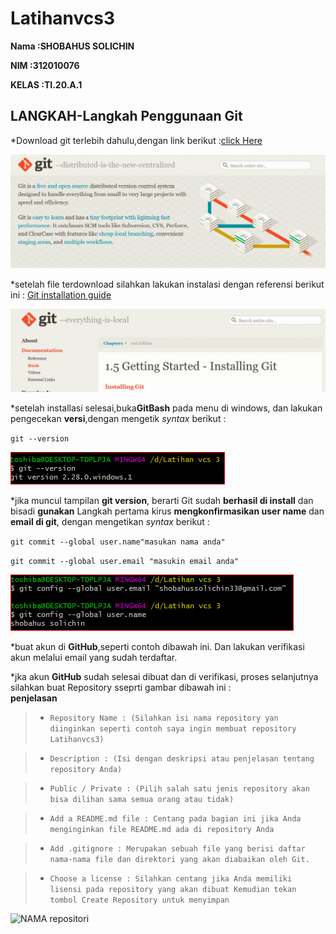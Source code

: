 # Latihanvcs3

**Nama  :SHOBAHUS SOLICHIN** <br>

**NIM  :312010076** <br>

**KELAS :TI.20.A.1** <br>

## LANGKAH-Langkah Penggunaan Git

*Download git terlebih dahulu,dengan link berikut :[click Here](https://git-scm.com)<br>

![gitscm](foto/gitbash2.png)

*setelah file terdownload silahkan lakukan instalasi dengan 
referensi berikut ini : [Git installation guide](https://git-scm.com/book/en/v2/Getting-Started-Installing-Git)<br>

![installing](foto/installing.png)<br>

*setelah installasi selesai,buka**GitBash** pada 
menu di windows, dan lakukan pengecekan **versi**,dengan 
mengetik *syntax* berikut : <br>

`git --version` <br>

![git version](foto/version.PNG) <br>

*jika muncul tampilan **git version**, berarti Git sudah
**berhasil di install** dan bisadi **gunakan** Langkah pertama
kirus **mengkonfirmasikan user name** dan **email di git**,
dengan mengetikan *syntax* berikut : <br>

`git commit --global user.name"masukan nama anda"` <br>

`git commit --global user.email "masukin email anda"` <br>

![Git Config](foto/barugit.PNG)

*buat akun di **GitHub**,seperti contoh dibawah ini. Dan lakukan verifikasi akun melalui 
email yang sudah terdaftar.

*jka akun **GitHub** sudah selesai dibuat dan di verifikasi, proses selanjutnya silahkan buat
Repository sseprti gambar dibawah ini : <br>
**penjelasan**

> * `Repository Name : (Silahkan isi nama repository yan diinginkan seperti contoh saya ingin
membuat repository Latihanvcs3)`<br>

> * `Description : (Isi dengan deskripsi atau penjelasan tentang repository Anda)`

> * `Public / Private : (Pilih salah satu jenis repository akan bisa dilihan sama semua orang atau tidak)` <br>

> * `Add a README.md file : Centang pada bagian ini jika Anda menginginkan file README.md ada di repository Anda` <br>

> * `Add .gitignore : Merupakan sebuah file yang berisi daftar nama-nama file dan direktori yang akan diabaikan oleh Git.` <br>

> * `Choose a license : Silahkan centang jika Anda memiliki lisensi pada repository yang akan dibuat Kemudian tekan tombol Create Repository untuk menyimpan` <br>

![NAMA repositori](foto/Langkah1.png)




